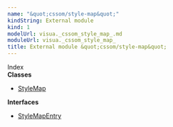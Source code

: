 ```yaml
---
name: "&quot;cssom/style-map&quot;"
kindString: External module
kind: 1
modelUrl: visua._cssom_style_map_.md
moduleUrl: visua._cssom_style_map_
title: External module &quot;cssom/style-map&quot;
---
```








<section >
<div class="lead pb-2">Index</div>
<section class="tsd-panel tsd-index-panel">
<div class="tsd-index-content">
<section class="tsd-index-section ">
<strong>Classes</strong>
<ul>
<li class=""><a href=".visua._cssom_style_map_.stylemap/" class="tsd-kind-icon">Style<wbr>Map</a></li>
</ul>
</section>
<section class="tsd-index-section ">
<strong>Interfaces</strong>
<ul>
<li class=""><a href=".visua._cssom_style_map_.stylemapentry/" class="tsd-kind-icon">Style<wbr>Map<wbr>Entry</a></li>
</ul>
</section>
</div>
</section>
</section>
